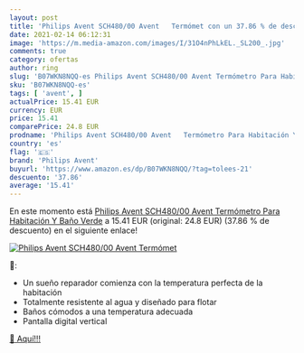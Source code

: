 ```yaml
---
layout: post
title: 'Philips Avent SCH480/00 Avent   Termómet con un 37.86 % de descuento'
date: 2021-02-14 06:12:31
image: 'https://m.media-amazon.com/images/I/31O4nPhLkEL._SL200_.jpg'
comments: true
category: ofertas
author: ring
slug: 'B07WKN8NQQ-es Philips Avent SCH480/00 Avent Termómetro Para Habitación Y...'
sku: 'B07WKN8NQQ-es'
tags: [ 'avent', ]
actualPrice: 15.41 EUR
currency: EUR
price: 15.41
comparePrice: 24.8 EUR
prodname: 'Philips Avent SCH480/00 Avent   Termómetro Para Habitación Y Baño  Verde'
country: 'es'
flag: '🇪🇸'
brand: 'Philips Avent'
buyurl: 'https://www.amazon.es/dp/B07WKN8NQQ/?tag=tolees-21'
descuento: '37.86'
average: '15.41'
---
```


En este momento está [Philips Avent SCH480/00 Avent   Termómetro Para Habitación Y Baño  Verde](https://www.amazon.es/dp/B07WKN8NQQ/?tag=tolees-21) a 15.41 EUR (original: 24.8 EUR) (37.86 %  de descuento) en el siguiente enlace!

[![Philips Avent SCH480/00 Avent   Termómet](https://m.media-amazon.com/images/I/31O4nPhLkEL._SL200_.jpg)](https://www.amazon.es/dp/B07WKN8NQQ/?tag=tolees-21)

🔎:

- Un sueño reparador comienza con la temperatura perfecta de la habitación
- Totalmente resistente al agua y diseñado para flotar
- Baños cómodos a una temperatura adecuada
- Pantalla digital vertical

[🛒 Aquí!!!](https://www.amazon.es/dp/B07WKN8NQQ/?tag=tolees-21)
